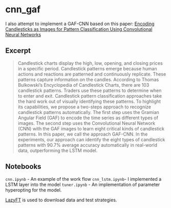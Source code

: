 # cnn_gaf
I also attempt to implement a GAF-CNN based on this paper: [Encoding Candlesticks as Images for Pattern Classification Using Convolutional Neural Networks](https://arxiv.org/pdf/1901.05237.pdf)

## Excerpt
> Candlestick charts display the high, low, opening, and closing prices in a specific period. Candlestick
patterns emerge because human actions and reactions are patterned and continuously replicate. These
patterns capture information on the candles. According to Thomas Bulkowski’s Encyclopedia of
Candlestick Charts, there are 103 candlestick patterns. Traders use these patterns to determine when
to enter and exit. Candlestick pattern classification approaches take the hard work out of visually
identifying these patterns. To highlight its capabilities, we propose a two-steps approach to recognize
candlestick patterns automatically. The first step uses the Gramian Angular Field (GAF) to encode
the time series as different types of images. The second step uses the Convolutional Neural Network
(CNN) with the GAF images to learn eight critical kinds of candlestick patterns. In this paper, we call
the approach GAF-CNN. In the experiments, our approach can identify the eight types of candlestick
patterns with 90.7% average accuracy automatically in real-world data, outperforming the LSTM
model.



## Notebooks
`cnn.ipynb` - An example of the work flow
`cnn_lstm.ipynb`- I implemented a LSTM layer into the model
`tuner.ipynb` - An implementation of parameter hyperopting for the model.

[LazyFT](https://github.com/raphant/lazyft) is used to download data and test strategies. 
